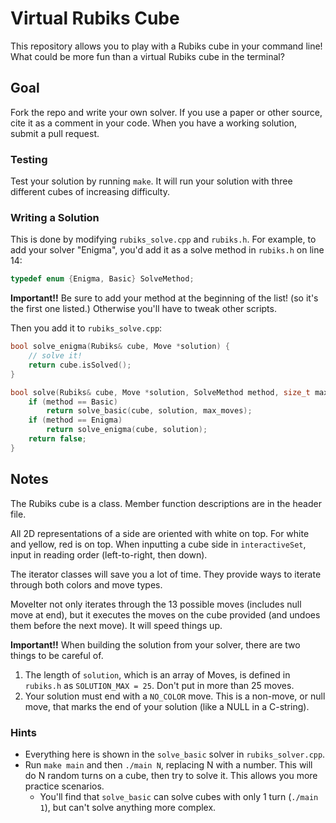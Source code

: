 # Virtual Rubiks Cube

This repository allows you to play with a Rubiks cube in your command line! What could be more fun than a virtual Rubiks cube in the terminal?

## Goal

Fork the repo and write your own solver. If you use a paper or other source, cite it as a comment in your code. When you have a working solution, submit a pull request.

### Testing

Test your solution by running `make`. It will run your solution with three different cubes of increasing difficulty.

### Writing a Solution

This is done by modifying `rubiks_solve.cpp` and `rubiks.h`. For example, to add your solver "Enigma", you'd add it as a solve method in `rubiks.h` on line 14:

```c++
typedef enum {Enigma, Basic} SolveMethod;
```

**Important!!** Be sure to add your method at the beginning of the list! (so it's the first one listed.) Otherwise you'll have to tweak other scripts.

Then you add it to `rubiks_solve.cpp`:

```c++
bool solve_enigma(Rubiks& cube, Move *solution) {
    // solve it!
    return cube.isSolved();
}

bool solve(Rubiks& cube, Move *solution, SolveMethod method, size_t max_moves) {
    if (method == Basic)
        return solve_basic(cube, solution, max_moves);
    if (method == Enigma)
        return solve_enigma(cube, solution);
    return false;
}
```

## Notes

The Rubiks cube is a class. Member function descriptions are in the header file.

All 2D representations of a side are oriented with white on top. For white and yellow, red is on top. When inputting a cube side in `interactiveSet`, input in reading order (left-to-right, then down).

The iterator classes will save you a lot of time. They provide ways to iterate through both colors and move types.

MoveIter not only iterates through the 13 possible moves (includes null move at end), but it executes the moves on the cube provided (and undoes them before the next move). It will speed things up.

**Important!!** When building the solution from your solver, there are two things to be careful of.

1. The length of `solution`, which is an array of Moves, is defined in `rubiks.h` as `SOLUTION_MAX = 25`. Don't put in more than 25 moves.
2. Your solution must end with a `NO_COLOR` move. This is a non-move, or null move, that marks the end of your solution (like a NULL in a C-string).

### Hints

- Everything here is shown in the `solve_basic` solver in `rubiks_solver.cpp`.
- Run `make main` and then `./main N`, replacing N with a number. This will do N random turns on a cube, then try to solve it. This allows you more practice scenarios.
  - You'll find that `solve_basic` can solve cubes with only 1 turn (`./main 1`), but can't solve anything more complex.
